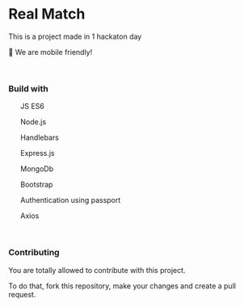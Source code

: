 <h1>Real Match</h1>
<p>This is a project made in 1 hackaton day</p>
<p>📱 We are mobile friendly!</p>
<br>
<h3>Build with</h3>
<ul>JS ES6</ul>
<ul>Node.js</ul>
<ul>Handlebars</ul>
<ul>Express.js</ul>
<ul>MongoDb</ul>
<ul>Bootstrap</ul>
<ul>Authentication using passport</ul>
<ul>Axios</ul>
<br>
<h3>Contributing</h3>
<p>You are totally allowed to contribute with this project. </p>
<p>To do that, fork this repository, make your changes and create a pull request.</p>
<br>
